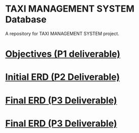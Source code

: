 # TAXI MANAGEMENT SYSTEM Database
A repository for TAXI MANAGEMENT SYSTEM project.

# [Objectives (P1 deliverable)](./P1/dmdd_project_objectives.pdf)

# [Initial ERD (P2 Deliverable)](./P2/Group5_P2_InitialERD.pdf)

# [Final ERD (P3 Deliverable)](./P3/P3_DMDD_Project.pdf)

# [Final ERD (P3 Deliverable)](./P4/TaxiManagementSystem.ipynb)
